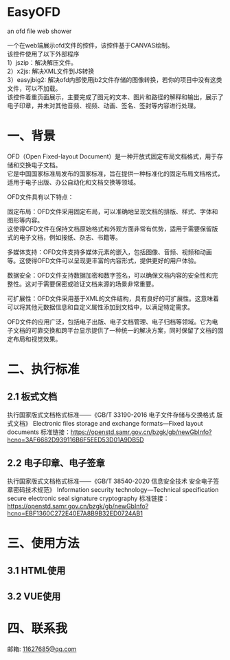 # EasyOFD
 an ofd file web shower  
  
 一个在web端展示ofd文件的控件，该控件基于CANVAS绘制。  
 该控件使用了以下外部程序  
 1）jszip：解决解压文件。  
 2）x2js: 解决XML文件到JS转换  
 3）easyjbig2: 解决ofd内部使用jb2文件存储的图像转换，若你的项目中没有这类文件，可以不加载。  
 该控件着重页面展示，主要完成了图元的文本、图片和路径的解释和输出，展示了电子印章，并未对其他音频、视频、动画、签名、签封等内容进行处理。

# 一、背景
OFD（Open Fixed-layout Document）是一种开放式固定布局文档格式，用于存储和交换电子文档。  
它是中国国家标准局发布的国家标准，旨在提供一种标准化的固定布局文档格式，适用于电子出版、办公自动化和文档交换等领域。

OFD文件具有以下特点：  

固定布局：OFD文件采用固定布局，可以准确地呈现文档的排版、样式、字体和图形等内容。  
这使得OFD文件在保持文档原始格式和外观方面非常有优势，适用于需要保留版式的电子文档，例如报纸、杂志、书籍等。

多媒体支持：OFD文件支持多媒体元素的嵌入，包括图像、音频、视频和动画等。这使得OFD文件可以呈现更丰富的内容形式，提供更好的用户体验。

数据安全：OFD文件支持数据加密和数字签名，可以确保文档内容的安全性和完整性。这对于需要保密或验证文档来源的场景非常重要。

可扩展性：OFD文件采用基于XML的文件结构，具有良好的可扩展性。这意味着可以将其他元数据信息和自定义属性添加到文档中，以满足特定需求。

OFD文件的应用广泛，包括电子出版、电子文档管理、电子归档等领域。它为电子文档的可靠交换和跨平台显示提供了一种统一的解决方案，同时保留了文档的固定布局和视觉效果。
 
# 二、执行标准

## 2.1 板式文档
  执行国家版式文档格式标准——《GB/T 33190-2016 电子文件存储与交换格式 版式文档》  Electronic files storage and exchange formats—Fixed layout documents
  标准链接：https://openstd.samr.gov.cn/bzgk/gb/newGbInfo?hcno=3AF6682D939116B6F5EED53D01A9DB5D

## 2.2 电子印章、电子签章
执行国家版式文档格式标准——《GB/T 38540-2020 信息安全技术 安全电子签章密码技术规范》 Information security technology—Technical specification secure electronic seal signature cryptography
标准链接：https://openstd.samr.gov.cn/bzgk/gb/newGbInfo?hcno=EBF1360C272E40E7A8B9B32ED0724AB1

# 三、使用方法  
## 3.1 HTML使用

## 3.2 VUE使用

# 四、联系我
邮箱: 11627685@qq.com


